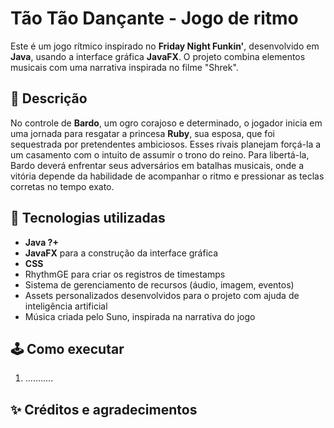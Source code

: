 # Tão Tão Dançante - Jogo de ritmo

Este é um jogo rítmico inspirado no **Friday Night Funkin'**, desenvolvido em **Java**, usando a interface gráfica **JavaFX**. O projeto combina elementos musicais com uma narrativa inspirada no filme "Shrek".

## 🧾 Descrição

No controle de **Bardo**, um ogro corajoso e determinado, o jogador inicia em uma jornada para resgatar a princesa **Ruby**, sua esposa, que foi sequestrada por pretendentes ambiciosos. Esses rivais planejam forçá-la a um casamento com o intuito de assumir o trono do reino.
Para libertá-la, Bardo deverá enfrentar seus adversários em batalhas musicais, onde a vitória depende da habilidade de acompanhar o ritmo e pressionar as teclas corretas no tempo exato.

## 🧪 Tecnologias utilizadas

- **Java ?+**
- **JavaFX** para a construção da interface gráfica
- **CSS**
- RhythmGE para criar os registros de timestamps
- Sistema de gerenciamento de recursos (áudio, imagem, eventos)
- Assets personalizados desenvolvidos para o projeto com ajuda de inteligência artificial
- Música criada pelo Suno, inspirada na narrativa do jogo

## 🕹️ Como executar

1. ...........


## ✨ Créditos e agradecimentos


